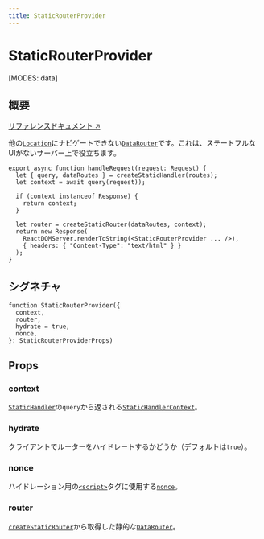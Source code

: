 ```yaml
---
title: StaticRouterProvider
---
```


# StaticRouterProvider

[MODES: data]

## 概要

[リファレンスドキュメント ↗](https://api.reactrouter.com/v7/functions/react_router.StaticRouterProvider.html)

他の[`Location`](https://api.reactrouter.com/v7/interfaces/react_router.Location.html)にナビゲートできない[`DataRouter`](https://api.reactrouter.com/v7/interfaces/react_router.DataRouter.html)です。これは、ステートフルなUIがないサーバー上で役立ちます。

```tsx
export async function handleRequest(request: Request) {
  let { query, dataRoutes } = createStaticHandler(routes);
  let context = await query(request));

  if (context instanceof Response) {
    return context;
  }

  let router = createStaticRouter(dataRoutes, context);
  return new Response(
    ReactDOMServer.renderToString(<StaticRouterProvider ... />),
    { headers: { "Content-Type": "text/html" } }
  );
}
```

## シグネチャ

```tsx
function StaticRouterProvider({
  context,
  router,
  hydrate = true,
  nonce,
}: StaticRouterProviderProps)
```

## Props

### context

[`StaticHandler`](https://api.reactrouter.com/v7/interfaces/react_router.StaticHandler.html)の`query`から返される[`StaticHandlerContext`](https://api.reactrouter.com/v7/interfaces/react_router.StaticHandlerContext.html)。

### hydrate

クライアントでルーターをハイドレートするかどうか（デフォルトは`true`）。

### nonce

ハイドレーション用の[`<script>`](https://developer.mozilla.org/en-US/docs/Web/HTML/Element/script)タグに使用する[`nonce`](https://developer.mozilla.org/en-US/docs/Web/HTML/Reference/Global_attributes/nonce)。

### router

[`createStaticRouter`](../data-routers/createStaticRouter)から取得した静的な[`DataRouter`](https://api.reactrouter.com/v7/interfaces/react_router.DataRouter.html)。